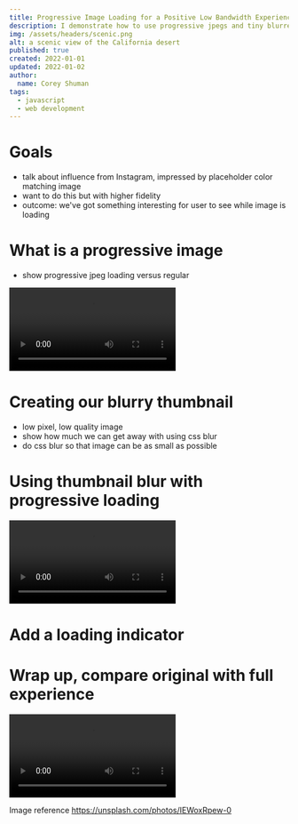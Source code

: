 ```yaml
---
title: Progressive Image Loading for a Positive Low Bandwidth Experience
description: I demonstrate how to use progressive jpegs and tiny blurred placeholder images to provide a positive low-bandwidth experience when using high quality or large images on a website.
img: /assets/headers/scenic.png
alt: a scenic view of the California desert
published: true
created: 2022-01-01
updated: 2022-01-02
author: 
  name: Corey Shuman
tags: 
  - javascript
  - web development
---
```


# Goals

- talk about influence from Instagram, impressed by placeholder color matching image
- want to do this but with higher fidelity
- outcome: we've got something interesting for user to see while image is loading

# What is a progressive image

- show progressive jpeg loading versus regular

<video playsinline controls>
    <source src="/assets/posts/progressive-loading-demo/default-behavior.mp4" type="video/mp4">
</video>

# Creating our blurry thumbnail

- low pixel, low quality image
- show how much we can get away with using css blur
- do css blur so that image can be as small as possible

# Using thumbnail blur with progressive loading

<video playsinline controls>
    <source src="/assets/posts/progressive-loading-demo/with-background-thumbnail.mp4" type="video/mp4">
</video>

# Add a loading indicator

# Wrap up, compare original with full experience

<video playsinline controls>
    <source src="/assets/posts/progressive-loading-demo/with-loading.mp4" type="video/mp4">
</video>

Image reference
https://unsplash.com/photos/IEWoxRpew-0

<progressive-image src="/assets/headers/car.png" alt="a scenic desert" size="large" width="100%" >
</progresive-imge>
